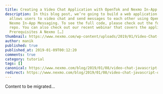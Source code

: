 ```yaml
---
title: Creating a Video Chat Application with OpenTok and Nexmo In-App Messaging
description: In this blog post, we’re going to build a web application that
  allows users to video chat and send messages to each other using OpenTok and
  Nexmo In-App Messaging. To see the full code, please check out the following
  repo. You can also check out our recent webinar that covers the application.
  Prerequisites A Nexmo […]
thumbnail: https://www.nexmo.com/wp-content/uploads/2019/01/Video-Chat-Application-with-OpenTok-and-Nexmo-In-App-Messaging.png
author: manik
published: true
published_at: 2019-01-09T00:12:20
comments: true
category: tutorial
tags: []
canonical: https://www.nexmo.com/blog/2019/01/08/video-chat-javascript-opentok-nexmo-dr
redirect: https://www.nexmo.com/blog/2019/01/08/video-chat-javascript-opentok-nexmo-dr
---
```

Content to be migrated...